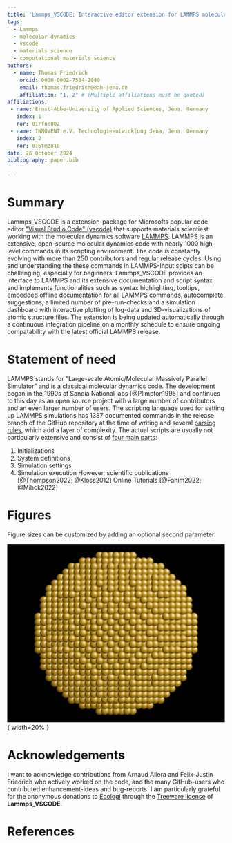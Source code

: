 ```yaml
---
title: 'Lammps_VSCODE: Interactive editor extension for LAMMPS molecular dynamics scripting'
tags:
  - Lammps
  - molecular dynamics
  - vscode
  - materials science
  - computational materials science
authors:
  - name: Thomas Friedrich
    orcid: 0000-0002-7584-2080
    email: thomas.friedrich@eah-jena.de
    affiliation: "1, 2" # (Multiple affiliations must be quoted)
affiliations:
 - name: Ernst-Abbe-University of Applied Sciences, Jena, Germany
   index: 1
   ror: 01rfnc002
 - name: INNOVENT e.V. Technologieentwicklung Jena, Jena, Germany
   index: 2
   ror: 016tmz810
date: 26 October 2024
bibliography: paper.bib

---
```


# Summary

Lammps_VSCODE is a extension-package for Microsofts popular code editor ["Visual Studio Code" (vscode)](https://code.visualstudio.com/) that supports materials scientiest working with the molecular dynamics software [LAMMPS](https://www.lammps.org). LAMMPS is an extensive, open-source molecular dynamics code with nearly 1000 high-level commands in its scripting environment. The code is constantly evolving with more than 250 contributors and regular release cycles. Using and understanding the these commands in LAMMPS-Input scipts can be challenging, especially for beginners. Lammps_VSCODE provides an interface to LAMMPS and its extensive documentation and script syntax and implements functionalities such as syntax highlighting, tooltips, embedded offline documentation for all LAMMPS commands, autocomplete suggestions, a limited number of pre-run-checks and a simulation dashboard with interactive plotting of log-data and 3D-visualizations of atomic structure files. The extension is being updated automatically through a continuous integration pipeline on a monthly schedule to ensure ongoing compatability with the latest official LAMMPS release.

# Statement of need

LAMMPS stands for "Large-scale Atomic/Molecular Massively Parallel Simulator" and is a classical molecular dynamics code. The development began in the 1990s at Sandia National labs [@Plimpton1995] and continues to this day as an open source project with a large number of contributors and an even larger number of users. The scripting language used for setting up LAMMPS simulations has 1387 documented commands in the release branch of the GitHub repository at the time of writing and several [parsing rules](https://docs.lammps.org/Commands_parse.html), which add a layer of complexity. The actual scripts are usually not particularly extensive and consist of [four main parts](https://docs.lammps.org/Commands_structure.html):
 1. Initializations
 2. System definitions
 3. Simulation settings
 4. Simulation execution
However, 
scientific publications [@Thompson2022; @Kloss2012] Online Tutorials [@Fahim2022; @Mihok2022]


# Figures

Figure sizes can be customized by adding an optional second parameter:

![Caption for example figure.](figure.png){ width=20% }

# Acknowledgements

I want to acknowledge contributions from Arnaud Allera and Felix-Justin Friedrich who actively worked on the code, and the many GitHub-users who contributed enhancement-ideas and bug-reports. I am particularly grateful for the anonymous donations to [Ecologi](https://ecologi.com/) through the [Treeware license](https://treeware.earth/) of __Lammps_VSCODE__.

# References
